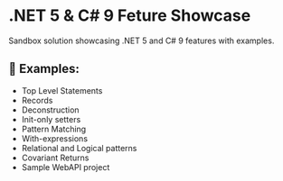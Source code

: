 # .NET 5 & C# 9 Feture Showcase
Sandbox solution showcasing .NET 5 and C# 9 features with examples.

## 🔖 Examples:
- Top Level Statements
- Records
- Deconstruction
- Init-only setters
- Pattern Matching
- With-expressions
- Relational and Logical patterns
- Covariant Returns
- Sample WebAPI project